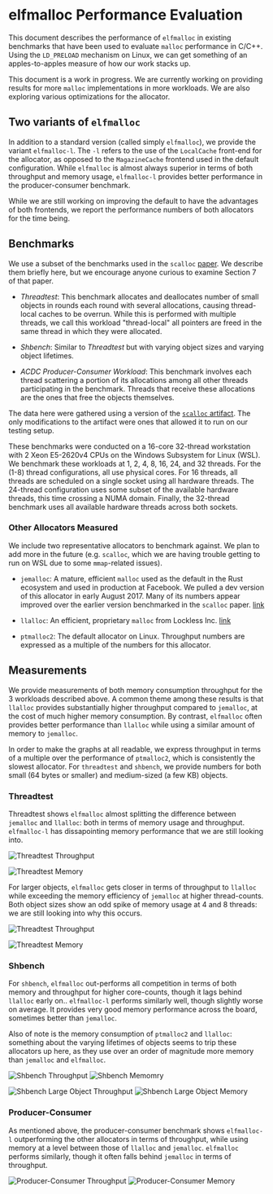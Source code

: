 <!-- Copyright 2017 the authors. See the 'Copyright and license' section of the README.md file at the top-level directory of this repository.

Licensed under the Apache License, Version 2.0 (the LICENSE file). This file may not be copied, modified, or distributed except according to those terms. -->

# elfmalloc Performance Evaluation

This document describes the performance of `elfmalloc` in existing benchmarks
that have been used to evaluate `malloc` performance in C/C++. Using the
`LD_PRELOAD` mechanism on Linux, we can get something of an apples-to-apples
measure of how our work stacks up.

This document is a work in progress. We are currently working on providing
results for more `malloc` implementations in more workloads. We are also
exploring various optimizations for the allocator.

## Two variants of `elfmalloc`

In addition to a standard version (called simply `elfmalloc`), we provide the
variant `elfmalloc-l`. The `-l` refers to the use of the `LocalCache` front-end
for the allocator, as opposed to the `MagazineCache` frontend used in the
default configuration. While `elfmalloc` is almost always superior in terms of
both throughput and memory usage, `elfmalloc-l` provides better performance in
the producer-consumer benchmark.

While we are still working on improving the default to have the advantages of
both frontends, we report the performance numbers of both allocators for the
time being.

## Benchmarks

We use a subset of the benchmarks used in the `scalloc`
[paper](https://arxiv.org/pdf/1503.09006.pdf). We describe them briefly
here, but we encourage anyone curious to examine Section 7 of that paper.

  * *Threadtest*: This benchmark allocates and deallocates number of
    small objects in rounds each round with several allocations, causing
    thread-local caches to be overrun. While this is performed with
    multiple threads, we call this workload "thread-local" all pointers
    are freed in the same thread in which they were allocated.

  * *Shbench*: Similar to *Threadtest* but with varying object sizes and
    varying object lifetimes.

  * *ACDC Producer-Consumer Workload*: This benchmark involves each
    thread scattering a portion of its allocations among all other threads
    participating in the benchmark. Threads that receive these allocations
    are the ones that free the objects themselves.

The data here were gathered using a version of the [`scalloc`
artifact](https://github.com/cksystemsgroup/scalloc-artifact).  The only
modifications to the artifact were ones that allowed it to run on our testing
setup.

These benchmarks were conducted on a 16-core 32-thread workstation with 2 Xeon
E5-2620v4 CPUs on the Windows Subsystem for Linux (WSL). We benchmark these
workloads at 1, 2, 4, 8, 16, 24, and 32 threads. For the (1-8) thread
configurations, all use physical cores. For 16 threads, all threads are
scheduled on a single socket using all hardware threads. The 24-thread
configuration uses some subset of the available hardware threads, this time
crossing a NUMA domain.  Finally, the 32-thread benchmark uses all available
hardware threads across both sockets.

### Other Allocators Measured

We include two representative allocators to benchmark against. We plan
to add more in the future (e.g. `scalloc`, which we are having trouble
getting to run on WSL due to some `mmap`-related issues).

  * `jemalloc`: A mature, efficient `malloc` used as the default in the
    Rust ecosystem and used in production at Facebook. We pulled a dev
    version of this allocator in early August 2017. Many of its numbers
    appear improved over the earlier version benchmarked in the `scalloc`
    paper. [link](https://github.com/jemalloc/jemalloc)

  * `llalloc`: An efficient, proprietary `malloc` from Lockless Inc.
    [link](https://locklessinc.com/)

  * `ptmalloc2`: The default allocator on Linux. Throughput numbers are
    expressed as a multiple of the numbers for this allocator.

## Measurements

We provide measurements of both memory consumption throughput for the 3
workloads described above. A common theme among these results is that `llalloc`
provides substantially higher throughput compared to `jemalloc`, at the cost of
much higher memory consumption. By contrast, `elfmalloc` often provides better
performance than `llalloc` while using a similar amount of memory to `jemalloc`.

In order to make the graphs at all readable, we express throughput in terms of a
multiple over the performance of `ptmalloc2`, which is consistently the slowest
allocator. For `threadtest` and `shbench`, we provide numbers for both small (64
bytes or smaller) and medium-sized (a few KB) objects.

### Threadtest

Threadtest shows `elfmalloc` almost splitting the difference between `jemalloc`
and `llalloc`: both in terms of memory usage and throughput. `elfmalloc-l` has
dissapointing memory performance that we are still looking into.


![Threadtest Throughput](elfmalloc-data/threadtest-small-tp.png?raw=true)

![Threadtest Memory](elfmalloc-data/threadtest-small-mem.png?raw=true)

For larger objects, `elfmalloc` gets closer in terms of throughput to `llalloc`
while exceeding the memory efficiency of `jemalloc` at higher thread-counts.
Both object sizes show an odd spike of memory usage at 4 and 8 threads: we are
still looking into why this occurs.

![Threadtest Throughput](elfmalloc-data/threadtest-large-tp.png?raw=true)

![Threadtest Memory](elfmalloc-data/threadtest-large-mem.png?raw=true)

### Shbench

For `shbench`, `elfmalloc` out-performs all competition in terms of both memory
and throughput for higher core-counts, though it lags behind `llalloc` early
on.. `elfmalloc-l` performs similarly well, though slightly worse on average.
It provides very good memory performance across the board, sometimes better
than `jemalloc`.

Also of note is the memory consumption of `ptmalloc2` and `llalloc`: something
about the varying lifetimes of objects seems to trip these allocators up here,
as they use over an order of magnitude more memory than `jemalloc` and
`elfmalloc`.

![Shbench Throughput](elfmalloc-data/shbench-small-tp.png?raw=true)
![Shbench Memomry](elfmalloc-data/shbench-small-mem.png?raw=true)

![Shbench Large Object Throughput](elfmalloc-data/shbench-large-tp.png?raw=true)
![Shbench Large Object Memory](elfmalloc-data/shbench-large-mem.png?raw=true)

### Producer-Consumer

As mentioned above, the producer-consumer benchmark shows `elfmalloc-l`
outperforming the other allocators in terms of throughput, while using memory
at a level between those of `llalloc` and `jemalloc`. `elfmalloc` performs
similarly, though it often falls behind `jemalloc` in terms of throughput.

![Producer-Consumer Throughput](elfmalloc-data/prod-cons-tp.png?raw=true)
![Producer-Consumer Memory](elfmalloc-data/prod-cons-mem.png?raw=true)
